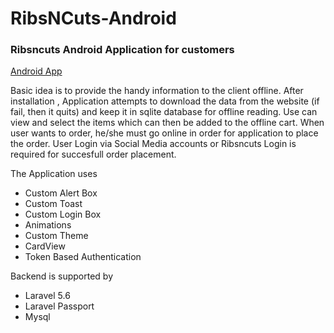 # RibsNCuts-Android
### Ribsncuts Android Application for customers

[Android App](https://play.google.com/store/apps/details?id=com.karacraft.ribsncuts "Official Ribsncuts App")

Basic idea is to provide the handy information to the client offline.
After installation , Application attempts to download the data from the website (if fail, then it quits)
and keep it in sqlite database for offline reading. Use can view and select the items which can then be
added to the offline cart. When user wants to order, he/she must go online in order for application to 
place the order. User Login via Social Media accounts or Ribsncuts Login is required for succesfull
order placement.

The Application uses
* Custom Alert Box
* Custom Toast
* Custom Login Box
* Animations
* Custom Theme
* CardView
* Token Based Authentication

Backend is supported by
* Laravel 5.6
* Laravel Passport 
* Mysql
